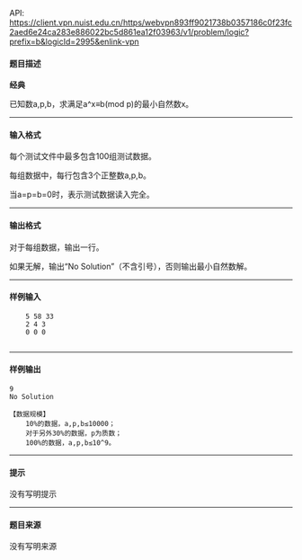 API: https://client.vpn.nuist.edu.cn/https/webvpn893ff9021738b0357186c0f23fc2aed6e24ca283e886022bc5d861ea12f03963/v1/problem/logic?prefix=b&logicId=2995&enlink-vpn

#### 题目描述

**经典**

 已知数a,p,b，求满足a^x≡b(mod p)的最小自然数x。

---

#### 输入格式

 每个测试文件中最多包含100组测试数据。

 每组数据中，每行包含3个正整数a,p,b。

 当a=p=b=0时，表示测试数据读入完全。

---

#### 输出格式

 对于每组数据，输出一行。

 如果无解，输出“No Solution”（不含引号），否则输出最小自然数解。

---

#### 样例输入
```
    5 58 33
    2 4 3
    0 0 0
 
```

---

#### 样例输出
```
9
No Solution
 
【数据规模】
    10%的数据，a,p,b≤10000；
    对于另外30%的数据，p为质数；
    100%的数据，a,p,b≤10^9。
```

---

#### 提示

没有写明提示

---

#### 题目来源

没有写明来源